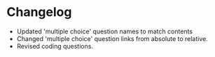 # Changelog

* Updated 'multiple choice' question names to match contents
* Changed 'multiple choice' question links from absolute to relative.
* Revised coding questions.